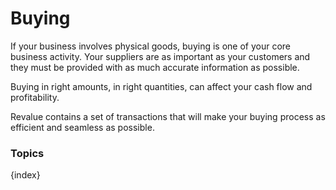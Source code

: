 # Buying

If your business involves physical goods, buying is one of your core business
activity. Your suppliers are as important as your customers and they must be
provided with as much accurate information as possible.

Buying in right amounts, in right quantities, can affect your cash flow and
profitability.

Revalue contains a set of transactions that will make your buying process as
efficient and seamless as possible.

### Topics

{index}
